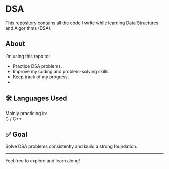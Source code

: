 # DSA
This repository contains all the code I write while learning Data Structures and Algorithms (DSA).

## About

I’m using this repo to:

- Practice DSA problems.
- Improve my coding and problem-solving skills.
- Keep track of my progress.
- 
## 🛠️ Languages Used

Mainly practicing in:  
C / C++ 

## ✅ Goal

Solve DSA problems consistently and build a strong foundation.

---

Feel free to explore and learn along!
